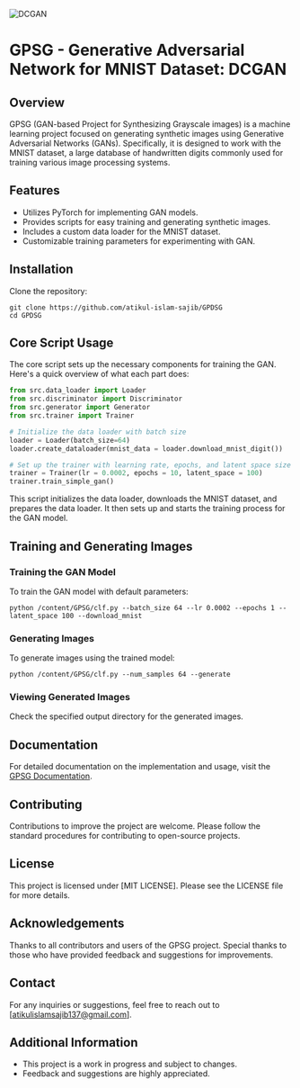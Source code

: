 ![DCGAN](/Users/shahmuhammadraditrahman/Desktop/GPDSG/outputs/generated_image.png)

# GPSG - Generative Adversarial Network for MNIST Dataset: DCGAN

## Overview

GPSG (GAN-based Project for Synthesizing Grayscale images) is a machine learning project focused on generating synthetic images using Generative Adversarial Networks (GANs). Specifically, it is designed to work with the MNIST dataset, a large database of handwritten digits commonly used for training various image processing systems.

## Features

- Utilizes PyTorch for implementing GAN models.
- Provides scripts for easy training and generating synthetic images.
- Includes a custom data loader for the MNIST dataset.
- Customizable training parameters for experimenting with GAN.

## Installation

Clone the repository:

```
git clone https://github.com/atikul-islam-sajib/GPDSG
cd GPDSG
```

## Core Script Usage

The core script sets up the necessary components for training the GAN. Here's a quick overview of what each part does:

```python
from src.data_loader import Loader
from src.discriminator import Discriminator
from src.generator import Generator
from src.trainer import Trainer

# Initialize the data loader with batch size
loader = Loader(batch_size=64)
loader.create_dataloader(mnist_data = loader.download_mnist_digit())

# Set up the trainer with learning rate, epochs, and latent space size
trainer = Trainer(lr = 0.0002, epochs = 10, latent_space = 100)
trainer.train_simple_gan()
```

This script initializes the data loader, downloads the MNIST dataset, and prepares the data loader. It then sets up and starts the training process for the GAN model.

## Training and Generating Images

### Training the GAN Model

To train the GAN model with default parameters:

```
python /content/GPSG/clf.py --batch_size 64 --lr 0.0002 --epochs 1 --latent_space 100 --download_mnist
```

### Generating Images

To generate images using the trained model:

```
python /content/GPSG/clf.py --num_samples 64 --generate
```

### Viewing Generated Images

Check the specified output directory for the generated images.

## Documentation

For detailed documentation on the implementation and usage, visit the [GPSG Documentation](https://atikul-islam-sajib.github.io/PageDep/).

## Contributing

Contributions to improve the project are welcome. Please follow the standard procedures for contributing to open-source projects.

## License

This project is licensed under [MIT LICENSE]. Please see the LICENSE file for more details.

## Acknowledgements

Thanks to all contributors and users of the GPSG project. Special thanks to those who have provided feedback and suggestions for improvements.

## Contact

For any inquiries or suggestions, feel free to reach out to [atikulislamsajib137@gmail.com].

## Additional Information

- This project is a work in progress and subject to changes.
- Feedback and suggestions are highly appreciated.
